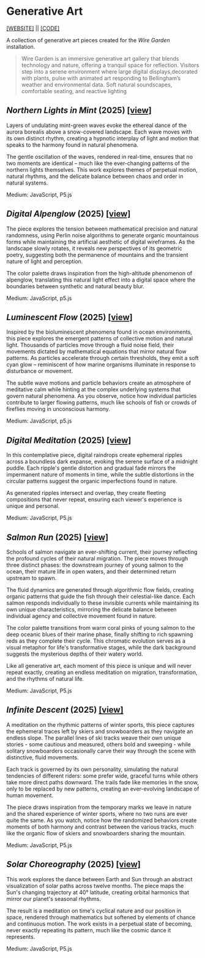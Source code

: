 # Generative Art

[[WEBSITE]](https://jdillard.github.io/generative-art/) || [[CODE]](https://github.com/jdillard/generative-art)

A collection of generative art pieces created for the _Wire Garden_ installation.

> Wire Garden is an immersive generative art gallery that blends technology and nature, offering a tranquil space for reflection.
> Visitors step into a serene environment where large digital displays,decorated with plants, pulse with animated art responding to Bellingham’s weather and environmental data.
> Soft natural soundscapes, comfortable seating, and reactive lighting


## _Northern Lights in Mint_ (2025) [[view]](/aurora.html)

Layers of undulating mint-green waves evoke the ethereal dance of the aurora borealis above a snow-covered landscape. Each wave moves with its own distinct rhythm, creating a hypnotic interplay of light and motion that speaks to the harmony found in natural phenomena.

The gentle oscillation of the waves, rendered in real-time, ensures that no two moments are identical – much like the ever-changing patterns of the northern lights themselves. This work explores themes of perpetual motion, natural rhythms, and the delicate balance between chaos and order in natural systems.

Medium: JavaScript, P5.js

## _Digital Alpenglow_ (2025) [[view]](/baker.html)

The piece explores the tension between mathematical precision and natural randomness, using Perlin noise algorithms to generate organic mountainous forms while maintaining the artificial aesthetic of digital wireframes. As the landscape slowly rotates, it reveals new perspectives of its geometric poetry, suggesting both the permanence of mountains and the transient nature of light and perception.

The color palette draws inspiration from the high-altitude phenomenon of alpenglow, translating this natural light effect into a digital space where the boundaries between synthetic and natural beauty blur.

Medium: JavaScript, p5.js

## _Luminescent Flow_ (2025) [[view]](/bioluminescence.html)

Inspired by the bioluminescent phenomena found in ocean environments, this piece explores the emergent patterns of collective motion and natural light. Thousands of particles move through a fluid noise field, their movements dictated by mathematical equations that mirror natural flow patterns. As particles accelerate through certain thresholds, they emit a soft cyan glow – reminiscent of how marine organisms illuminate in response to disturbance or movement.

The subtle wave motions and particle behaviors create an atmosphere of meditative calm while hinting at the complex underlying systems that govern natural phenomena. As you observe, notice how individual particles contribute to larger flowing patterns, much like schools of fish or crowds of fireflies moving in unconscious harmony.

Medium: JavaScript, p5.js

## _Digital Meditation_ (2025) [[view]](/rain.html)

In this contemplative piece, digital raindrops create ephemeral ripples across a boundless dark expanse, evoking the serene surface of a midnight puddle. Each ripple's gentle distortion and gradual fade mirrors the impermanent nature of moments in time, while the subtle distortions in the circular patterns suggest the organic imperfections found in nature.

As generated ripples intersect and overlap, they create fleeting compositions that never repeat, ensuring each viewer's experience is unique and personal.

Medium: JavaScript, P5.js

## _Salmon Run_ (2025) [[view]](/salmon.html)

Schools of salmon navigate an ever-shifting current, their journey reflecting the profound cycles of their natural migration. The piece moves through three distinct phases: the downstream journey of young salmon to the ocean, their mature life in open waters, and their determined return upstream to spawn.

The fluid dynamics are generated through algorithmic flow fields, creating organic patterns that guide the fish through their celestial-like dance. Each salmon responds individually to these invisible currents while maintaining its own unique characteristics, mirroring the delicate balance between individual agency and collective movement found in nature.

The color palette transitions from warm coral pinks of young salmon to the deep oceanic blues of their marine phase, finally shifting to rich spawning reds as they complete their cycle. This chromatic evolution serves as a visual metaphor for life's transformative stages, while the dark background suggests the mysterious depths of their watery world.

Like all generative art, each moment of this piece is unique and will never repeat exactly, creating an endless meditation on migration, transformation, and the rhythms of natural life.

Medium: JavaScript, P5.js

## _Infinite Descent_ (2025) [[view]](/ski.html)

A meditation on the rhythmic patterns of winter sports, this piece captures the ephemeral traces left by skiers and snowboarders as they navigate an endless slope. The parallel lines of ski tracks weave their own unique stories - some cautious and measured, others bold and sweeping - while solitary snowboarders occasionally carve their way through the scene with distinctive, fluid movements.

Each track is governed by its own personality, simulating the natural tendencies of different riders: some prefer wide, graceful turns while others take more direct paths downward. The trails fade like memories in the snow, only to be replaced by new patterns, creating an ever-evolving landscape of human movement.

The piece draws inspiration from the temporary marks we leave in nature and the shared experience of winter sports, where no two runs are ever quite the same. As you watch, notice how the randomized behaviors create moments of both harmony and contrast between the various tracks, much like the organic flow of skiers and snowboarders sharing the mountain.

Medium: JavaScript, P5.js

## _Solar Choreography_ (2025) [[view]](/sun-angle.html)

This work explores the dance between Earth and Sun through an abstract visualization of solar paths across twelve months. The piece maps the Sun's changing trajectory at 40° latitude, creating orbital harmonics that mirror our planet's seasonal rhythms.

The result is a meditation on time's cyclical nature and our position in space, rendered through mathematics but softened by elements of chance and continuous motion. The work exists in a perpetual state of becoming, never exactly repeating its pattern, much like the cosmic dance it represents.

Medium: JavaScript, P5.js
